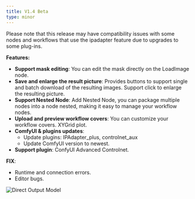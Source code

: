 ```yaml
---
title: V1.4 Beta
type: minor
---
```



Please note that this release may have compatibility issues with some nodes and workflows that use the ipadapter feature due to upgrades to some plug-ins.


**Features:**
* **Support mask editing**: You can edit the mask directly on the LoadImage node.
* **Save and enlarge the result picture**: Provides buttons to support single and batch download of the resulting images. Support click to enlarge the resulting picture.
* **Support Nested Node**: Add Nested Node, you can package multiple nodes into a node nested, making it easy to manage your workflow nodes.
* **Upload and preview workflow covers**: You can customize your workflow covers.
XYGrid plot.
* **ComfyUI & plugins updates**:
  * Update plugins: IPAdapter_plus, controlnet_aux
  * Update ComfyUI version to newest.
* **Support plugin**: ConfyUI Advanced Controlnet.


**FIX**:
* Runtime and connection errors.
* Editor bugs.


<img src="https://magmai-ai.github.io/magmai-doc/doc_images/v1_4_release.jpg" alt="Direct Output Model" width="=70%" />

